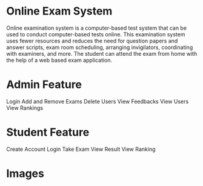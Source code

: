 # Online Exam System
Online examination system is a computer-based test system that can be used to 
conduct computer-based tests online. This examination system uses fewer resources and 
reduces the need for question papers and answer scripts, exam room scheduling, 
arranging invigilators, coordinating with examiners, and more. The student can attend the 
exam from home with the help of a web based exam application.

# Admin Feature
Login
Add and Remove Exams
Delete Users
View Feedbacks
View Users
View Rankings


# Student Feature
Create Account
Login
Take Exam
View Result
View Ranking

# Images
